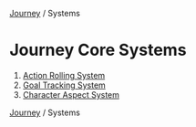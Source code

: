 [Journey](/journey.md) / Systems

# Journey Core Systems

1. [Action Rolling System](rolls.md)
2. [Goal Tracking System](goals.md)
3. [Character Aspect System](aspects.md)

[Journey](/journey.md) / Systems